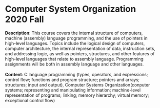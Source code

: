 # Computer System Organization 2020 Fall
<strong>Description</strong>: This course covers the internal structure of computers, machine (assembly) language programming, and the use of pointers in high-level languages. Topics include the logical design of computers, computer architecture, the internal representation of data, instruction sets, and addressing logic, as well as pointers, structures, and other features of high-level languages that relate to assembly language. Programming assignments will be both in assembly language and other languages.<br><br>
<strong>Content</strong>: C language programming (types, operators, and expressions; control flow; functions and program structure; pointers and arrays; structures; input and output), Computer Systems Organization(conputer systems; representing and manipulating information; machine-level representation of programs; linking; memory hierarchy; virtual memory; exceptional control flow)
